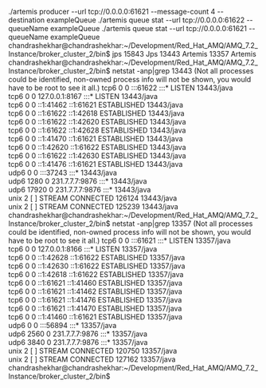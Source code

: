 ./artemis producer --url tcp://0.0.0.0:61621 --message-count 4 --destination exampleQueue
./artemis queue stat --url tcp://0.0.0.0:61622 --queueName exampleQueue
./artemis queue stat --url tcp://0.0.0.0:61621 --queueName exampleQueue
chandrashekhar@chandrashekhar:~/Development/Red_Hat_AMQ/AMQ_7.2_Instance/broker_cluster_2/bin$ jps
15843 Jps
13443 Artemis
13357 Artemis
chandrashekhar@chandrashekhar:~/Development/Red_Hat_AMQ/AMQ_7.2_Instance/broker_cluster_2/bin$ netstat -anp|grep 13443
(Not all processes could be identified, non-owned process info
 will not be shown, you would have to be root to see it all.)
tcp6       0      0 :::61622                :::*                    LISTEN      13443/java          
tcp6       0      0 127.0.0.1:8167          :::*                    LISTEN      13443/java          
tcp6       0      0 ::1:41462               ::1:61621               ESTABLISHED 13443/java          
tcp6       0      0 ::1:61622               ::1:42618               ESTABLISHED 13443/java          
tcp6       0      0 ::1:61622               ::1:42620               ESTABLISHED 13443/java          
tcp6       0      0 ::1:61622               ::1:42628               ESTABLISHED 13443/java          
tcp6       0      0 ::1:41470               ::1:61621               ESTABLISHED 13443/java          
tcp6       0      0 ::1:42620               ::1:61622               ESTABLISHED 13443/java          
tcp6       0      0 ::1:61622               ::1:42630               ESTABLISHED 13443/java          
tcp6       0      0 ::1:41476               ::1:61621               ESTABLISHED 13443/java          
udp6       0      0 :::37243                :::*                                13443/java          
udp6    1280      0 231.7.7.7:9876          :::*                                13443/java          
udp6   17920      0 231.7.7.7:9876          :::*                                13443/java          
unix  2      [ ]         STREAM     CONNECTED     126124   13443/java           
unix  2      [ ]         STREAM     CONNECTED     125239   13443/java           
chandrashekhar@chandrashekhar:~/Development/Red_Hat_AMQ/AMQ_7.2_Instance/broker_cluster_2/bin$ netstat -anp|grep 13357
(Not all processes could be identified, non-owned process info
 will not be shown, you would have to be root to see it all.)
tcp6       0      0 :::61621                :::*                    LISTEN      13357/java          
tcp6       0      0 127.0.0.1:8166          :::*                    LISTEN      13357/java          
tcp6       0      0 ::1:42628               ::1:61622               ESTABLISHED 13357/java          
tcp6       0      0 ::1:42630               ::1:61622               ESTABLISHED 13357/java          
tcp6       0      0 ::1:42618               ::1:61622               ESTABLISHED 13357/java          
tcp6       0      0 ::1:61621               ::1:41460               ESTABLISHED 13357/java          
tcp6       0      0 ::1:61621               ::1:41462               ESTABLISHED 13357/java          
tcp6       0      0 ::1:61621               ::1:41476               ESTABLISHED 13357/java          
tcp6       0      0 ::1:61621               ::1:41470               ESTABLISHED 13357/java          
tcp6       0      0 ::1:41460               ::1:61621               ESTABLISHED 13357/java          
udp6       0      0 :::56894                :::*                                13357/java          
udp6    2560      0 231.7.7.7:9876          :::*                                13357/java          
udp6    3840      0 231.7.7.7:9876          :::*                                13357/java          
unix  2      [ ]         STREAM     CONNECTED     120750   13357/java           
unix  2      [ ]         STREAM     CONNECTED     127162   13357/java           
chandrashekhar@chandrashekhar:~/Development/Red_Hat_AMQ/AMQ_7.2_Instance/broker_cluster_2/bin$ 

